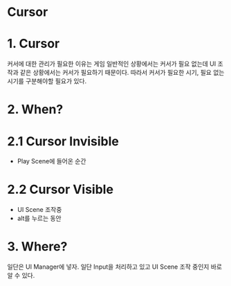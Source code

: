 Cursor
===

# 1. Cursor
커서에 대한 관리가 필요한 이유는 게임 일반적인 상황에서는 커서가 필요 없는데 UI 조작과 같은 상황에서는 커서가 필요하기 때문이다. 따라서 커서가 필요한 시기, 필요 없는 시기를 구분해야할 필요가 있다.

# 2. When?
# 2.1 Cursor Invisible
- Play Scene에 들어온 순간

# 2.2 Cursor Visible
- UI Scene 조작중
- alt를 누르는 동안

# 3. Where?
일단은 UI Manager에 넣자. 일단 Input을 처리하고 있고 UI Scene 조작 중인지 바로 알 수 있다.